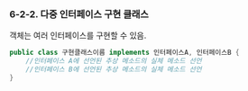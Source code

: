 ### 6-2-2. 다중 인터페이스 구현 클래스

객체는 여러 인터페이스를 구현할 수 있음.

```java
public class 구현클래스이름 implements 인터페이스A, 인터페이스B {
	//인터페이스 A에 선언된 추상 메소드의 실체 메소드 선언
	//인터페이스 B에 선언된 추상 메소드의 실체 메소드 선언
}
```